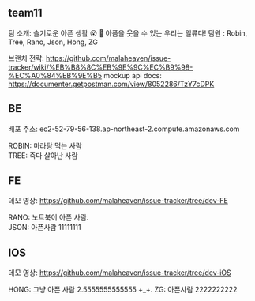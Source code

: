## team11

팀 소개: 슬기로운 아픈 생활 😵 🤒 아픔을 웃을 수 있는 우리는 일류다!
팀원 : Robin, Tree, Rano, Json, Hong, ZG

브랜치 전략: https://github.com/malaheaven/issue-tracker/wiki/%EB%B8%8C%EB%9E%9C%EC%B9%98-%EC%A0%84%EB%9E%B5
mockup api docs: https://documenter.getpostman.com/view/8052286/TzY7cDPK

## BE
배포 주소: ec2-52-79-56-138.ap-northeast-2.compute.amazonaws.com

ROBIN: 마라탕 먹는 사람  
TREE: 죽다 살아난 사람

## FE
데모 영상: https://github.com/malaheaven/issue-tracker/tree/dev-FE

RANO: 노트북이 아픈 사람.   
JSON: 아픈사람 11111111


## IOS
데모 영상: https://github.com/malaheaven/issue-tracker/tree/dev-iOS

HONG: 그냥 아픈 사람 2.5555555555555 +_+. 
ZG: 아픈사람 2222222222
